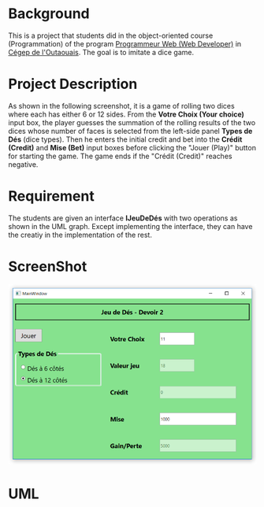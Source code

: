 # Background
This is a project that students did in the object-oriented course (Programmation) of the program [Programmeur Web (Web Developer)](http://fc.cegepoutaouais.qc.ca/index.php/programmes-aec/informatique-col-180/programmeur-web) in [Cégep de l'Outaouais](http://www.cegepoutaouais.qc.ca/). The goal is to imitate a dice game. 

# Project Description
As shown in the following screenshot, it is a game of rolling two dices where each has either 6 or 12 sides. From the **Votre Choix (Your choice)** input box, the player guesses the summation of the rolling results of the two dices whose number of faces is selected from the left-side panel **Types de Dés** (dice types). Then he enters the initial credit and bet into the **Crédit (Credit)** and **Mise (Bet)** input boxes before clicking the "Jouer (Play)" button for starting the game. The game ends if the "Crédit (Credit)" reaches negative.

# Requirement
The students are given an interface **IJeuDeDés** with two operations as shown in the UML graph. Except implementing the interface, they can have the creatiy in the implementation of the rest.


# ScreenShot

![alt text](JeuDeDes.png "Screenshot")

# UML

